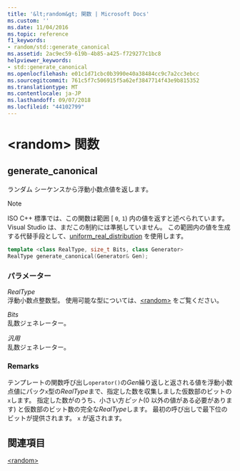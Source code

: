 ```yaml
---
title: '&lt;random&gt; 関数 | Microsoft Docs'
ms.custom: ''
ms.date: 11/04/2016
ms.topic: reference
f1_keywords:
- random/std::generate_canonical
ms.assetid: 2ac9ec59-619b-4b85-a425-f729277c1bc8
helpviewer_keywords:
- std::generate_canonical
ms.openlocfilehash: e01c1d71cbc0b3990e40a38484cc9c7a2cc3ebcc
ms.sourcegitcommit: 761c5f7c506915f5a62ef3847714f43e9b815352
ms.translationtype: MT
ms.contentlocale: ja-JP
ms.lasthandoff: 09/07/2018
ms.locfileid: "44102799"
---
```

# <a name="ltrandomgt-functions"></a>&lt;random&gt; 関数

## <a name="generate_canonical"></a>  generate_canonical

ランダム シーケンスから浮動小数点値を返します。

> [!NOTE]
> ISO C++ 標準では、この関数は範囲 [ `0`, `1`) 内の値を返すと述べられています。 Visual Studio は、まだこの制約には準拠していません。 この範囲内の値を生成する代替手段として、[uniform_real_distribution](../standard-library/uniform-real-distribution-class.md) を使用します。

```cpp
template <class RealType, size_t Bits, class Generator>
RealType generate_canonical(Generator& Gen);
```

### <a name="parameters"></a>パラメーター

*RealType*<br/>
浮動小数点整数型。 使用可能な型については、[\<random>](../standard-library/random.md) をご覧ください。

*Bits*<br/>
乱数ジェネレーター。

*汎用*<br/>
乱数ジェネレーター。

### <a name="remarks"></a>Remarks

テンプレートの関数呼び出し`operator()`の*Gen*繰り返しと返される値を浮動小数点値にパック`x`型の*RealType*まで、指定した数を収集しました仮数部のビットの`x`します。 指定した数がのうち、小さい方*ビット*(0 以外の値がある必要があります) と仮数部のビット数の完全な*RealType*します。 最初の呼び出しで最下位のビットが提供されます。 `x` が返されます。

## <a name="see-also"></a>関連項目

[\<random>](../standard-library/random.md)<br/>
